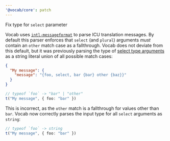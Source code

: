 ```yaml
---
'@vocab/core': patch
---
```


Fix type for `select` parameter

Vocab uses [`intl-messageformat`][intl-messageformat] to parse ICU translation messages.
By default this parser enforces that `select` (and `plural`) arguments _must_ contain an `other`
match case as a fallthrough.
Vocab does not deviate from this default, but it was previously parsing the type of [select type
arguments] as a string literal union of all possible match cases:

```json
{
  "My message": {
    "message": "{foo, select, bar {bar} other {baz}}"
  }
}
```

```ts
// typeof `foo` -> "bar" | "other"
t("My message", { foo: "bar" })
```

This is incorrect, as the `other` match is a fallthrough for values other than `bar`.
Vocab now correctly parses the input type for all `select` arguments as `string`:

```ts
// typeof `foo` -> string
t("My message", { foo: "bar" })
```

[intl-messageformat]: https://www.npmjs.com/package/intl-messageformat
[select type arguments]: https://formatjs.io/docs/core-concepts/icu-syntax/#select-format

